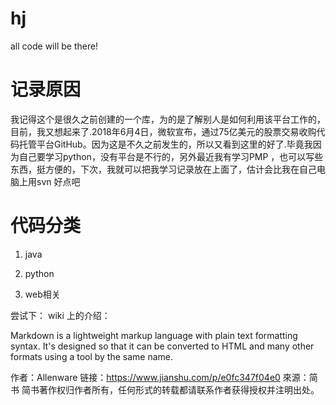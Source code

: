 # hj
all code will be there!


# 记录原因
我记得这个是很久之前创建的一个库，为的是了解别人是如何利用该平台工作的，目前，我又想起来了.2018年6月4日，微软宣布，通过75亿美元的股票交易收购代码托管平台GitHub。因为这是不久之前发生的，所以又看到这里的好了.毕竟我因为自己要学习python，没有平台是不行的，另外最近我有学习PMP ，也可以写些东西，挺方便的，下次，我就可以把我学习记录放在上面了，估计会比我在自己电脑上用svn 好点吧


# 代码分类
1. java

2. python

3. web相关



尝试下：
wiki 上的介绍：

Markdown is a lightweight markup language with plain text formatting syntax. It's designed so that it can be converted to HTML and many other formats using a tool by the same name.

作者：Allenware
链接：https://www.jianshu.com/p/e0fc347f04e0
來源：简书
简书著作权归作者所有，任何形式的转载都请联系作者获得授权并注明出处。
